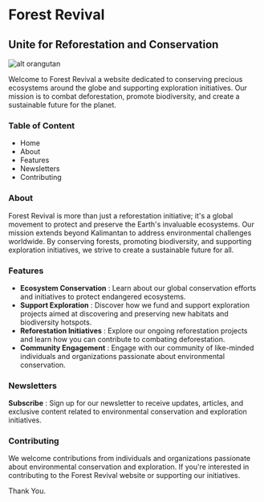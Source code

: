# Forest Revival

## Unite for Reforestation and Conservation

![alt orangutan](https://jungleinn-bukitlawang.com/wp-content/uploads/2021/09/image4-1024x576.jpg)

Welcome to Forest Revival a website dedicated to conserving precious ecosystems around the globe and supporting exploration initiatives. Our mission is to combat deforestation, promote biodiversity, and create a sustainable future for the planet.

### Table of Content
* Home
* About
* Features
* Newsletters
* Contributing


### About
Forest Revival is more than just a reforestation initiative; it's a global movement to protect and preserve the Earth's invaluable ecosystems. Our mission extends beyond Kalimantan to address environmental challenges worldwide. By conserving forests, promoting biodiversity, and supporting exploration initiatives, we strive to create a sustainable future for all.

### Features
* **Ecosystem Conservation** : Learn about our global conservation efforts and initiatives to protect endangered ecosystems.
* **Support Exploration** : Discover how we fund and support exploration projects aimed at discovering and preserving new habitats and biodiversity hotspots.
* **Reforestation Initiatives** : Explore our ongoing reforestation projects and learn how you can contribute to combating deforestation.
* **Community Engagement** : Engage with our community of like-minded individuals and organizations passionate about environmental conservation.

### Newsletters
**Subscribe** : Sign up for our newsletter to receive updates, articles, and exclusive content related to environmental conservation and exploration initiatives.

### Contributing
We welcome contributions from individuals and organizations passionate about environmental conservation and exploration. If you're interested in contributing to the Forest Revival website or supporting our initiatives.

Thank You.